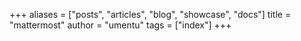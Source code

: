 +++
aliases = ["posts", "articles", "blog", "showcase", "docs"]
title = "mattermost"
author = "umentu"
tags = ["index"]
+++
